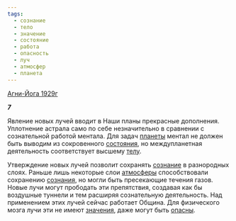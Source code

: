 ```yaml
---
tags:
  - сознание
  - тело
  - значение
  - состояние
  - работа
  - опасность
  - луч
  - атмосфер
  - планета
---
```

[Агни-Йога 1929г](https://127.0.0.1:4002/agni/1929)

___7___

Явление новых лучей вводит в Наши планы прекрасные дополнения. Уплотнение астрала само по себе незначительно в сравнении с сознательной работой ментала. Для задач [планеты](../../../tags/#планета) ментал не должен быть выводим из сокровенного [состояния](../../../tags/#состояние), но междупланетная деятельность соответствует высшему [телу](../../../tags/#тело).   

Утверждение новых лучей позволит сохранять [сознание](../../../tags/#сознание) в разнородных слоях. Раньше лишь некоторые слои [атмосферы](../../../tags/#атмосфер) способствовали сохранению [сознания](../../../tags/#сознание), но могли быть пресекающие течения газов. Новые лучи могут прободать эти препятствия, создавая как бы воздушные туннели и тем расширяя сознательную деятельность. Над применением этих лучей сейчас работает Община. Для физического мозга лучи эти не имеют [значения](../../../tags/#значение), даже могут быть [опасны](../../../tags/#опасность).